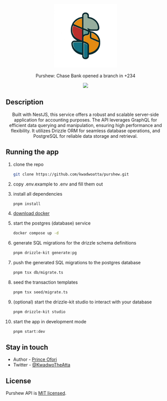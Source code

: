 <p align="center">
  <img src="./assets/purshew.png" width="200" alt="Purshew Logo" /></a>
</p>

<p align="center">Purshew: Chase Bank opened a branch in +234</p>
<p align="center">
<!-- <a href="https://www.npmjs.com/~nestjscore" target="_blank"><img src="https://img.shields.io/npm/v/@nestjs/core.svg" alt="NPM Version" /></a>
<a href="https://www.npmjs.com/~nestjscore" target="_blank"><img src="https://img.shields.io/npm/l/@nestjs/core.svg" alt="Package License" /></a>
<a href="https://www.npmjs.com/~nestjscore" target="_blank"><img src="https://img.shields.io/npm/dm/@nestjs/common.svg" alt="NPM Downloads" /></a>
<a href="https://circleci.com/gh/nestjs/nest" target="_blank"><img src="https://img.shields.io/circleci/build/github/nestjs/nest/master" alt="CircleCI" /></a>
<a href="https://coveralls.io/github/nestjs/nest?branch=master" target="_blank"><img src="https://coveralls.io/repos/github/nestjs/nest/badge.svg?branch=master#9" alt="Coverage" /></a>
<a href="https://discord.gg/G7Qnnhy" target="_blank"><img src="https://img.shields.io/badge/discord-online-brightgreen.svg" alt="Discord"/></a>
<a href="https://opencollective.com/nest#backer" target="_blank"><img src="https://opencollective.com/nest/backers/badge.svg" alt="Backers on Open Collective" /></a>
<a href="https://opencollective.com/nest#sponsor" target="_blank"><img src="https://opencollective.com/nest/sponsors/badge.svg" alt="Sponsors on Open Collective" /></a>
  <a href="https://paypal.me/kamilmysliwiec" target="_blank"><img src="https://img.shields.io/badge/Donate-PayPal-ff3f59.svg"/></a>
    <a href="https://opencollective.com/nest#sponsor"  target="_blank"><img src="https://img.shields.io/badge/Support%20us-Open%20Collective-41B883.svg" alt="Support us"></a> -->
  <a href="https://twitter.com/kwadwotheatta" target="_blank"><img src="https://img.shields.io/twitter/follow/nestframework.svg?style=social&label=Follow"></a>
</p>
  <!--[![Backers on Open Collective](https://opencollective.com/nest/backers/badge.svg)](https://opencollective.com/nest#backer)
  [![Sponsors on Open Collective](https://opencollective.com/nest/sponsors/badge.svg)](https://opencollective.com/nest#sponsor)-->

## Description

<p align="center">Built with NestJS, this service offers a robust and scalable server-side application for accounting purposes. The API leverages GraphQL for efficient data querying and manipulation, ensuring high performance and flexibility. It utilizes Drizzle ORM for seamless database operations, and PostgreSQL for reliable data storage and retrieval.</p>

## Running the app

1. clone the repo

    ```bash
    git clone https://github.com/kwadwoatta/purshew.git
    ```

2. copy .env.example to .env and fill them out

3. install all dependencies

    ```bash
    pnpm install
    ```

4. [download docker](https://www.docker.com/products/docker-desktop/)

5. start the postgres (database) service

    ```bash
    docker compose up -d
    ```

6. generate SQL migrations for the drizzle schema definitions

    ```bash
    pnpm drizzle-kit generate:pg
    ```

7. push the generated SQL migrations to the postgres database

    ```bash
    pnpm tsx db/migrate.ts
    ```

8. seed the transaction templates

    ```bash
    pnpm tsx seed/migrate.ts
    ```

9. (optional) start the drizzle-kit studio to interact with your database

    ```bash
    pnpm drizzle-kit studio
    ```

10. start the app in development mode

    ```bash
    pnpm start:dev
    ```

## Stay in touch

- Author - [Prince Ofori](https://princeofori.webflow.io)
- Twitter - [@KwadwoTheAtta](https://twitter.com/KwadwoTheAtta)

## License

Purshew API is [MIT licensed](LICENSE).
